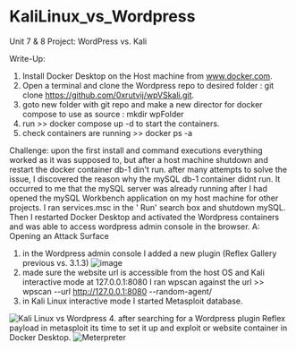 # KaliLinux_vs_Wordpress
Unit 7 &amp; 8 Project: WordPress vs. Kali

Write-Up:
1. Install Docker Desktop on the Host machine from www.docker.com.
2. Open a terminal and clone the Wordpress repo to desired folder : git clone https://github.com/0xrutvij/wpVSkali.git.
3. goto new folder with git repo and make a new director for docker compose to use as source : mkdir wpFolder
4. run >> docker compose up -d to start the containers. 
5. check containers are running >> docker ps -a

Challenge: upon the first install and command executions everything worked as it was supposed to, but after a host machine shutdown and restart the docker container db-1 din't run. after many attempts to solve the issue, I discovered the reason
why the mySQL db-1 container didnt run. It occurred to me that the mySQL server was already running after I had opened the mySQL Workbench application on my host machine for other projects. I ran services.msc in the ' Run' search box and shutdown mySQL. Then I restarted Docker Desktop and activated the Wordpress containers and was able to access wordpress admin console in the browser. 
A: Opening an Attack Surface
1. in the Wordpress admin console I added a new plugin (Reflex Gallery previous vs. 3.1.3)
![image](https://user-images.githubusercontent.com/55906428/232391057-10111e4f-e0b8-4dba-8bf3-ed708208a289.png)
2. made sure the website url is accessible from the host OS and Kali interactive mode at 127.0.0.1:8080 I ran wpscan against the url >> wpscan --url http://127.0.0.1:8080 --random-agent/
3. in Kali Linux interactive mode I started Metasploit database.

![Kali Linux vs Wordpress](https://user-images.githubusercontent.com/55906428/232394941-4d8acac6-fec9-4ffd-974b-392c6d1a968c.gif)
4. after searching for a Wordpress plugin Reflex payload in metasploit its time to set it up and exploit or website container in Docker Desktop. 
![Meterpreter](https://user-images.githubusercontent.com/55906428/232397319-4107bc5a-bb80-452d-9214-c15d1ef442fa.gif)
